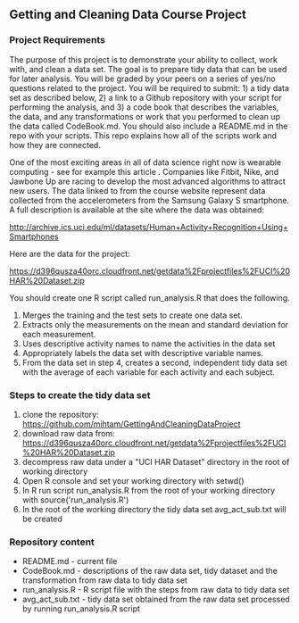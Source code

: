 ## Getting and Cleaning Data Course Project

### Project Requirements

The purpose of this project is to demonstrate your ability to collect, work with, and clean a data set. The goal is to prepare tidy data that can be used for later analysis. You will be graded by your peers on a series of yes/no questions related to the project. You will be required to submit: 1) a tidy data set as described below, 2) a link to a Github repository with your script for performing the analysis, and 3) a code book that describes the variables, the data, and any transformations or work that you performed to clean up the data called CodeBook.md. You should also include a README.md in the repo with your scripts. This repo explains how all of the scripts work and how they are connected.

One of the most exciting areas in all of data science right now is wearable computing - see for example this article . Companies like Fitbit, Nike, and Jawbone Up are racing to develop the most advanced algorithms to attract new users. The data linked to from the course website represent data collected from the accelerometers from the Samsung Galaxy S smartphone. A full description is available at the site where the data was obtained:

http://archive.ics.uci.edu/ml/datasets/Human+Activity+Recognition+Using+Smartphones

Here are the data for the project:

https://d396qusza40orc.cloudfront.net/getdata%2Fprojectfiles%2FUCI%20HAR%20Dataset.zip

You should create one R script called run_analysis.R that does the following.

1. Merges the training and the test sets to create one data set.
2. Extracts only the measurements on the mean and standard deviation for each measurement.
3. Uses descriptive activity names to name the activities in the data set
4. Appropriately labels the data set with descriptive variable names.
5. From the data set in step 4, creates a second, independent tidy data set with the average of each variable for each activity and each subject.

### Steps to create the tidy data set

1. clone the repository: https://github.com/mihtam/GettingAndCleaningDataProject
2. download raw data from: 
https://d396qusza40orc.cloudfront.net/getdata%2Fprojectfiles%2FUCI%20HAR%20Dataset.zip
3. decompress raw data under a "UCI HAR Dataset" directory in the root of working directory
4. Open R console and set your working directory with setwd()
5. In R run script run_analysis.R from the root of your working directory with source('run_analysis.R')
6. In the root of the working directory the tidy data set avg_act_sub.txt will be created

### Repository content

- README.md - current file
- CodeBook.md - descriptions of the raw data set, tidy dataset and the transformation from raw data to tidy data set
- run_analysis.R - R script file with the steps from raw data to tidy data set
- avg_act_sub.txt - tidy data set obtained from the raw data set processed by running run_analysis.R script
